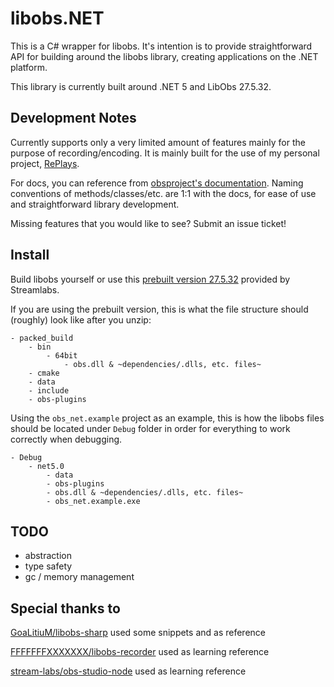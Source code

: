 # libobs.NET
This is a C# wrapper for libobs. It's intention is to provide straightforward API for building around the libobs library, creating applications on the .NET platform.

This library is currently built around .NET 5 and LibObs 27.5.32.

## Development Notes
Currently supports only a very limited amount of features mainly for the purpose of recording/encoding. It is mainly built for the use of my personal project, [RePlays](https://github.com/lulzsun/RePlays).

For docs, you can reference from [obsproject's documentation](https://obsproject.com/docs/index.html). Naming conventions of methods/classes/etc. are 1:1 with the docs, for ease of use and straightforward library development.

Missing features that you would like to see? Submit an issue ticket!

## Install
Build libobs yourself or use this [prebuilt version 27.5.32](https://obsstudios3.streamlabs.com/libobs-windows64-release-27.5.32.7z) provided by Streamlabs.

If you are using the prebuilt version, this is what the file structure should (roughly) look like after you unzip:
```
- packed_build
    - bin
        - 64bit
            - obs.dll & ~dependencies/.dlls, etc. files~
    - cmake
    - data
    - include
    - obs-plugins
```

Using the `obs_net.example` project as an example, this is how the libobs files should be located under `Debug` folder in order for everything to work correctly when debugging.

```
- Debug
    - net5.0
        - data
        - obs-plugins
        - obs.dll & ~dependencies/.dlls, etc. files~
        - obs_net.example.exe
```

## TODO
- abstraction 
- type safety
- gc / memory management

## Special thanks to
[GoaLitiuM/libobs-sharp](https://github.com/GoaLitiuM/libobs-sharp) used some snippets and as reference

[FFFFFFFXXXXXXX/libobs-recorder](https://github.com/FFFFFFFXXXXXXX/libobs-recorder) used as learning reference

[stream-labs/obs-studio-node](https://github.com/stream-labs/obs-studio-node) used as learning reference
